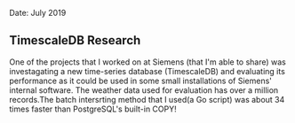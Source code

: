 Date: July 2019 
## TimescaleDB Research
One of the projects that I worked on at Siemens (that I'm able to share) was investagating a new time-series database (TimescaleDB) and evaluating its performance as it could be used in some small installations of Siemens' internal software. The weather data used for evaluation has over a million records.The batch intersrting method that I used(a Go script) was about 34 times faster than PostgreSQL's built-in COPY!


